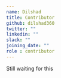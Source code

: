 ```yaml
---
name: Dilshad
title: Contributor
github: dilshad360
twitter: ""
linkedin: ""
slack: ""
joining_date: ""
role : contributor
---
```


Still waiting for this
